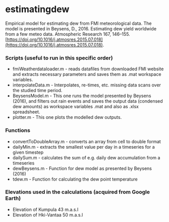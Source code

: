 # estimatingdew
Empirical model for estimating dew from FMI meteorological data. The model is presented in Beysens, D., 2016. Estimating dew yield worldwide from a few meteo data. Atmospheric Research 167, 146–155. [https://doi.org/10.1016/j.atmosres.2015.07.018](https://doi.org/10.1016/j.atmosres.2015.07.018).


### Scripts (useful to run in this specific order)
- fmiWeatherdataloader.m - reads datafiles from downloaded FMI website and extracts necessary parameters and saves them as .mat workspace variables.
- interpolateData.m - Interpolates, re-times, etc. missing data scans over the studied time period.
- BeysensModel.m - This one runs the model presented by Beysens (2016), and filters out rain events and saves the output data (condensed dew amounts) as workspace variables .mat and also as .xlsx spreadsheet. 
- plotter.m - This one plots the modelled dew outputs.

### Functions
- convertToDoubleArray.m - converts an array from cell to double format
- dailyMin.m - extracts the smallest value per day in a timeseries for a given timestep
- dailySum.m - calculates the sum of e.g. daily dew accumulation from a timeseries
- dewBeysens.m - Function for dew model as presented by Beysens (2016)
- tdew.m - Function for calculating the dew point temperature

### Elevations used in the calculations (acquired from Google Earth)  
- Elevation of Kumpula 43 m.a.s.l
- Elevation of Hki-Vantaa 50 m.a.s.l
